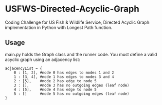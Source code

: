 # USFWS-Directed-Acyclic-Graph
Coding Challenge for US Fish &amp; Wildlife Service, Directed Acyclic Graph implementation in Python with Longest Path function.

## Usage
main.py holds the Graph class and the runner code. You must define a valid acyclic graph using an adjacency list:
```
adjacencyList = {
    0 : [1, 2], #node 0 has edges to nodes 1 and 2
    1 : [3, 4], #node 1 has edges to nodes 3 and 4
    2 : [5],    #node 2 has edge to node 5
    3 : [],     #node 3 has no outgoing edges (leaf node)
    4 : [5],    #node 4 has edge to node 5
    5 : []      #node 5 has no outgoing edges (leaf node)
}
```